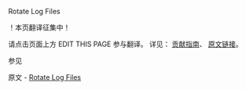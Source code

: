  Rotate Log Files

 ！本页翻译征集中！

请点击页面上方 EDIT THIS PAGE 参与翻译。
详见：
[贡献指南]( https://github.com/whaleal/MongoDB-Manual-zh/blob/master/CONTRIBUTING.md )、
[原文链接](  https://docs.mongodb.com/manual/tutorial/rotate-log-files/  )。

 参见

原文 - [Rotate Log Files]( https://docs.mongodb.com/manual/tutorial/rotate-log-files/ )

